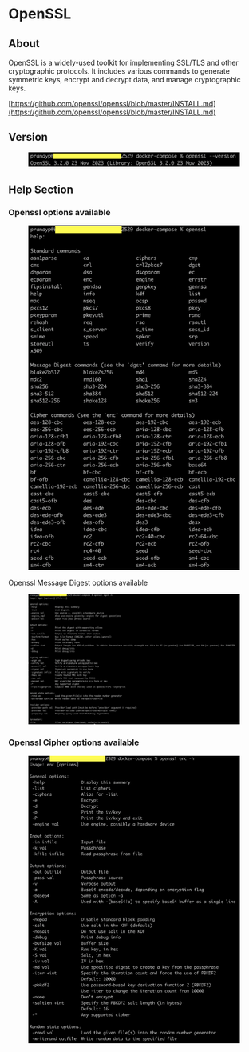# OpenSSL

## About

OpenSSL is a widely-used toolkit for implementing SSL/TLS and other cryptographic protocols. It includes various commands to generate symmetric keys, encrypt and decrypt data, and manage cryptographic keys.

[https://github.com/openssl/openssl/blob/master/INSTALL.md](https://github.com/openssl/openssl/blob/master/INSTALL.md)

## Version

<figure><img src="../../../../../../.gitbook/assets/image (214).png" alt="" width="563"><figcaption></figcaption></figure>

## Help Section

### Openssl options available

<figure><img src="../../../../../../.gitbook/assets/image (213).png" alt="" width="563"><figcaption></figcaption></figure>

Openssl Message Digest options available

<figure><img src="../../../../../../.gitbook/assets/image (215).png" alt="" width="563"><figcaption></figcaption></figure>

### Openssl Cipher options available

<figure><img src="../../../../../../.gitbook/assets/image (216).png" alt="" width="563"><figcaption></figcaption></figure>









